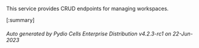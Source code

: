 






This service provides CRUD endpoints for managing workspaces.

[:summary]

###### Auto generated by Pydio Cells Enterprise Distribution v4.2.3-rc1 on 22-Jun-2023
